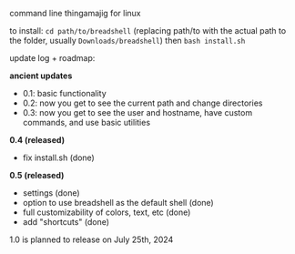 command line thingamajig for linux

to install:
`cd path/to/breadshell` (replacing path/to with the actual path to the folder, usually `Downloads/breadshell`)
then `bash install.sh`

update log + roadmap:

**ancient updates**

- 0.1: basic functionality
- 0.2: now you get to see the current path and change directories
- 0.3: now you get to see the user and hostname, have custom commands, and use basic utilities

**0.4 (released)**

- fix install.sh (done)

**0.5 (released)**

- settings (done)
- option to use breadshell as the default shell (done)
- full customizability of colors, text, etc (done)
- add "shortcuts" (done)

1.0 is planned to release on July 25th, 2024
